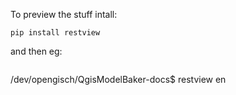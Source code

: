 To preview the stuff intall:

```
pip install restview
```

and then eg:
```

```
/dev/opengisch/QgisModelBaker-docs$ restview en
```